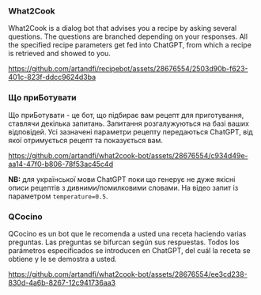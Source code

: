 ### What2Cook

What2Cook is a dialog bot that advises you a recipe by asking several questions. The questions are branched depending on your responses. All the specified recipe parameters get fed into ChatGPT, from which a recipe is retrieved and showed to you. 

https://github.com/artandfi/recipebot/assets/28676554/2503d90b-f623-401c-823f-ddcc9624d3ba

### Що приБотувати

Що приБотувати - це бот, що підбирає вам рецепт для приготування, ставлячи декілька запитань. Запитання розгалужуються на базі ваших відповідей. Усі зазначені параметри рецепту передаються ChatGPT, від якої отримується рецепт та показується вам.

https://github.com/artandfi/what2cook-bot/assets/28676554/c934d49e-aa14-47f0-b806-78f53ac45c4d

**NB:** для української мови ChatGPT поки що генерує не дуже якісні описи рецептів з дивними/помилковими словами. На відео запит із параметром ``temperature=0.5``.

### QCocino

QCocino es un bot que le recomenda a usted una receta haciendo varias preguntas. Las preguntas se bifurcan según sus respuestas. Todos los parámetros especificados se introducen en ChatGPT, del cuál la receta se obtiene y le se demostra a usted.

https://github.com/artandfi/what2cook-bot/assets/28676554/ee3cd238-830d-4a6b-8267-12c941736aa3
